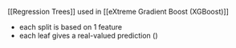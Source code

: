 [[Regression Trees]] used in [[eXtreme Gradient Boost (XGBoost)]]
- each split is based on 1 feature
- each leaf gives a real-valued prediction ()